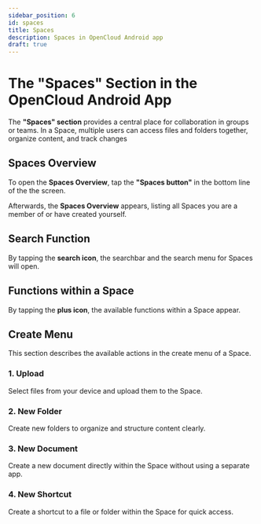 ```yaml
---
sidebar_position: 6
id: spaces
title: Spaces
description: Spaces in OpenCloud Android app
draft: true
---
```


# The "Spaces" Section in the OpenCloud Android App



The **"Spaces" section** provides a central place for collaboration in groups or teams. In a Space, multiple users can access files and folders together, organize content, and track changes


## Spaces Overview

To open the **Spaces Overview**, tap the **"Spaces button"** in the bottom line of the the screen.

<!-- <img src={require("./img/spaces/spaces-button.png").default} alt="Spaces Button" style={{ width: '300px', marginRight: '60px' }} /> -->

Afterwards, the **Spaces Overview** appears, listing all Spaces you are a member of or have created yourself.

<!-- <img src={require("./img/spaces/spaces-overview.png").default} alt="Spaces Overview" style={{ width: '300px', marginRight: '60px' }} /> -->


## Search Function

By tapping the **search icon**, the searchbar and the search menu for Spaces will open.

<!-- <img src={require("./img/spaces/search-button.png").default} alt="Search Function" style={{ width: '300px', marginRight: '60px' }} /> -->

<!-- <img src={require("./img/spaces/Search-menue.png").default} alt="Search Menue" style={{ width: '300px', marginRight: '60px' }} /> -->


## Functions within a Space

By tapping the **plus icon**, the available functions within a Space appear.

<!-- <img src={require("./img/spaces/spaces-plus-symbol-menue.png").default} alt="Plus Icon" style={{ width: '300px', marginRight: '60px' }} /> -->

<!-- <img src={require("./img/spaces/spaces-plus-symbol-menue.png").default} alt="Functions in Spaces" style={{ width: '400px', marginRight: '60px' }} /> -->


## Create Menu

This section describes the available actions in the create menu of a Space.

### 1. Upload

Select files from your device and upload them to the Space.

### 2. New Folder

Create new folders to organize and structure content clearly.

### 3. New Document

Create a new document directly within the Space without using a separate app.

### 4. New Shortcut

Create a shortcut to a file or folder within the Space for quick access.

